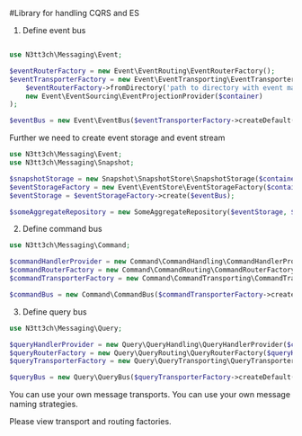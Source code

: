 #Library for handling CQRS and ES

1. Define event bus

```php

use N3tt3ch\Messaging\Event;

$eventRouterFactory = new Event\EventRouting\EventRouterFactory();
$eventTransporterFactory = new Event\EventTransporting\EventTransporterFactory(
	$eventRouterFactory->fromDirectory('path to directory with event map'),
	new Event\EventSourcing\EventProjectionProvider($container)
);

$eventBus = new Event\EventBus($eventTransporterFactory->createDefault());
```

Further we need to create event storage and event stream

```php
use N3tt3ch\Messaging\Event;
use N3tt3ch\Messaging\Snapshot;

$snapshotStorage = new Snapshot\SnapshotStore\SnapshotStorage($container->get(Snapshot\Persist\SnapshotRepository::class));
$eventStorageFactory = new Event\EventStore\EventStorageFactory($container->get(Event\Persist\EventStreamRepository::class));
$eventStorage = $eventStorageFactory->create($eventBus);

$someAggregateRepository = new SomeAggregateRepository($eventStorage, $snapshotStorage);
```

2. Define command bus

```php
use N3tt3ch\Messaging\Command;

$commandHandlerProvider = new Command\CommandHandling\CommandHandlerProvider($container);
$commandRouterFactory = new Command\CommandRouting\CommandRouterFactory($commandHandlerProvider);
$commandTransporterFactory = new Command\CommandTransporting\CommandTransporterFactory($commandRouterFactory->createDefault());

$commandBus = new Command\CommandBus($commandTransporterFactory->createDefault());
```

3. Define query bus

```php
use N3tt3ch\Messaging\Query;

$queryHandlerProvider = new Query\QueryHandling\QueryHandlerProvider($container);
$queryRouterFactory = new Query\QueryRouting\QueryRouterFactory($queryHandlerProvider);
$queryTransporterFactory = new Query\QueryTransporting\QueryTransporterFactory($queryRouterFactory->createDefault());

$queryBus = new Query\QueryBus($queryTransporterFactory->createDefault());
```

You can use your own message transports.
You can use your own message naming strategies.

Please view transport and routing factories.
